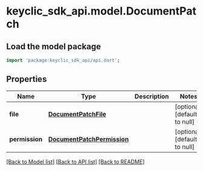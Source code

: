 # keyclic_sdk_api.model.DocumentPatch

## Load the model package
```dart
import 'package:keyclic_sdk_api/api.dart';
```

## Properties
Name | Type | Description | Notes
------------ | ------------- | ------------- | -------------
**file** | [**DocumentPatchFile**](DocumentPatchFile.md) |  | [optional] [default to null]
**permission** | [**DocumentPatchPermission**](DocumentPatchPermission.md) |  | [optional] [default to null]

[[Back to Model list]](../README.md#documentation-for-models) [[Back to API list]](../README.md#documentation-for-api-endpoints) [[Back to README]](../README.md)


